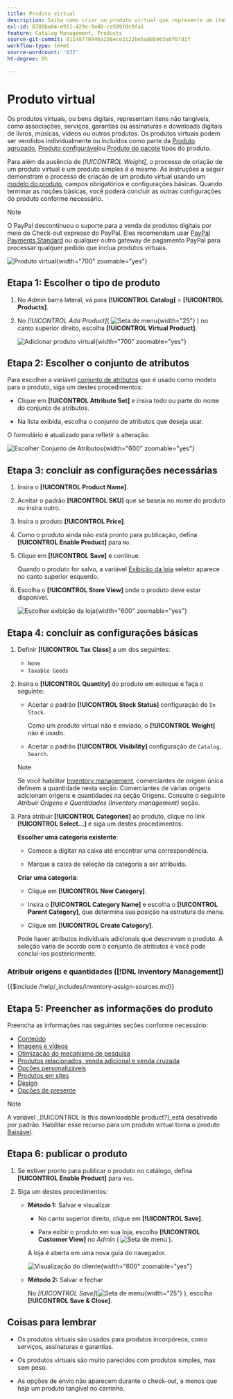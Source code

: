 ```yaml
---
title: Produto virtual
description: Saiba como criar um produto virtual que represente um item não tangível, como uma associação, serviço, garantia ou assinatura.
exl-id: 8788ba04-e911-429e-9e48-ce589f0c9fa1
feature: Catalog Management, Products
source-git-commit: 01148770946a236ece2122be5a88b963a0f07d1f
workflow-type: tm+mt
source-wordcount: '637'
ht-degree: 0%

---
```


# Produto virtual

Os produtos virtuais, ou bens digitais, representam itens não tangíveis, como associações, serviços, garantias ou assinaturas e downloads digitais de livros, músicas, vídeos ou outros produtos. Os produtos virtuais podem ser vendidos individualmente ou incluídos como parte da [Produto agrupado](product-create-grouped.md), [Produto configurável](product-create-configurable.md)ou [Produto do pacote](product-create-bundle.md) tipos do produto.

Para além da ausência de _[!UICONTROL Weight]_, o processo de criação de um produto virtual e um produto simples é o mesmo. As instruções a seguir demonstram o processo de criação de um produto virtual usando um [modelo do produto](attribute-sets.md), campos obrigatórios e configurações básicas. Quando terminar as noções básicas, você poderá concluir as outras configurações do produto conforme necessário.

>[!NOTE]
>
>O PayPal descontinuou o suporte para a venda de produtos digitais por meio do Check-out expresso do PayPal. Eles recomendam usar [PayPal Payments Standard](../stores-purchase/paypal-payments-standard.md) ou qualquer outro gateway de pagamento PayPal para processar qualquer pedido que inclua produtos virtuais.

![Produto virtual](./assets/product-virtual-membership.png){width="700" zoomable="yes"}

## Etapa 1: Escolher o tipo de produto

1. No _Admin_ barra lateral, vá para **[!UICONTROL Catalog]** > **[!UICONTROL Products]**.

1. No _[!UICONTROL Add Product]_( ![Seta de menu](../assets/icon-menu-down-arrow-red.png){width="25"} ) no canto superior direito, escolha **[!UICONTROL Virtual Product]**.

   ![Adicionar produto virtual](./assets/product-add-virtual.png){width="700" zoomable="yes"}

## Etapa 2: Escolher o conjunto de atributos

Para escolher a variável [conjunto de atributos](attribute-sets.md) que é usado como modelo para o produto, siga um destes procedimentos:

- Clique em **[!UICONTROL Attribute Set]** e insira todo ou parte do nome do conjunto de atributos.

- Na lista exibida, escolha o conjunto de atributos que deseja usar.

O formulário é atualizado para refletir a alteração.

![Escolher Conjunto de Atributos](./assets/product-create-choose-attribute-set.png){width="600" zoomable="yes"}

## Etapa 3: concluir as configurações necessárias

1. Insira o **[!UICONTROL Product Name]**.

1. Aceitar o padrão **[!UICONTROL SKU]** que se baseia no nome do produto ou insira outro.

1. Insira o produto **[!UICONTROL Price]**.

1. Como o produto ainda não está pronto para publicação, defina **[!UICONTROL Enable Product]** para `No`.

1. Clique em **[!UICONTROL Save]** e continue.

   Quando o produto for salvo, a variável [Exibição da loja](introduction.md#product-scope) seletor aparece no canto superior esquerdo.

1. Escolha o **[!UICONTROL Store View]** onde o produto deve estar disponível.

   ![Escolher exibição da loja](./assets/product-create-store-view-choose.png){width="600" zoomable="yes"}

## Etapa 4: concluir as configurações básicas

1. Definir **[!UICONTROL Tax Class]** a um dos seguintes:

   - `None`
   - `Taxable Goods`

1. Insira o **[!UICONTROL Quantity]** do produto em estoque e faça o seguinte:

   - Aceitar o padrão **[!UICONTROL Stock Status]** configuração de `In Stock`.

     Como um produto virtual não é enviado, o **[!UICONTROL Weight]** não é usado.

   - Aceitar o padrão **[!UICONTROL Visibility]** configuração de `Catalog, Search`.

   >[!NOTE]
   >
   >Se você habilitar [Inventory management](../inventory-management/introduction.md), comerciantes de origem única definem a quantidade nesta seção. Comerciantes de várias origens adicionam origens e quantidades na seção Origens. Consulte o seguinte _Atribuir Origens e Quantidades (Inventory management)_ seção.

1. Para atribuir **[!UICONTROL Categories]** ao produto, clique no link **[!UICONTROL Select…]** e siga um destes procedimentos:

   **Escolher uma categoria existente**:

   - Comece a digitar na caixa até encontrar uma correspondência.

   - Marque a caixa de seleção da categoria a ser atribuída.

   **Criar uma categoria**:

   - Clique em **[!UICONTROL New Category]**.

   - Insira o **[!UICONTROL Category Name]** e escolha o **[!UICONTROL Parent Category]**, que determina sua posição na estrutura de menu.

   - Clique em **[!UICONTROL Create Category]**.

   Pode haver atributos individuais adicionais que descrevam o produto. A seleção varia de acordo com o conjunto de atributos e você pode concluí-los posteriormente.

### Atribuir origens e quantidades ([!DNL Inventory Management])

{{$include /help/_includes/inventory-assign-sources.md}}

## Etapa 5: Preencher as informações do produto

Preencha as informações nas seguintes seções conforme necessário:

- [Conteúdo](product-content.md)
- [Imagens e vídeos](product-images-and-video.md)
- [Otimização do mecanismo de pesquisa](product-search-engine-optimization.md)
- [Produtos relacionados, venda adicional e venda cruzada](related-products-up-sells-cross-sells.md)
- [Opções personalizáveis](settings-advanced-custom-options.md)
- [Produtos em sites](settings-basic-websites.md)
- [Design](settings-advanced-design.md)
- [Opções de presente](product-gift-options.md)

>[!NOTE]
>
>A variável _[!UICONTROL Is this downloadable product?]_está desativada por padrão. Habilitar esse recurso para um produto virtual torna o produto [Baixável](product-create-downloadable.md#downloadable-product).

## Etapa 6: publicar o produto

1. Se estiver pronto para publicar o produto no catálogo, defina **[!UICONTROL Enable Product]** para `Yes`.

1. Siga um destes procedimentos:

   - **Método 1:** Salvar e visualizar

      - No canto superior direito, clique em **[!UICONTROL Save]**.

      - Para exibir o produto em sua loja, escolha **[!UICONTROL Customer View]** no _Admin_ ( ![Seta de menu](../assets/icon-menu-down-arrow-black.png) ).

     A loja é aberta em uma nova guia do navegador.

     ![Visualização do cliente](./assets/product-admin-customer-view.png){width="600" zoomable="yes"}

   - **Método 2:** Salvar e fechar

     No _[!UICONTROL Save]_(![Seta de menu](../assets/icon-menu-down-arrow-red.png){width="25"} ), escolha **[!UICONTROL Save & Close]**.

## Coisas para lembrar

- Os produtos virtuais são usados para produtos incorpóreos, como serviços, assinaturas e garantias.

- Os produtos virtuais são muito parecidos com produtos simples, mas sem peso.

- As opções de envio não aparecem durante o check-out, a menos que haja um produto tangível no carrinho.
